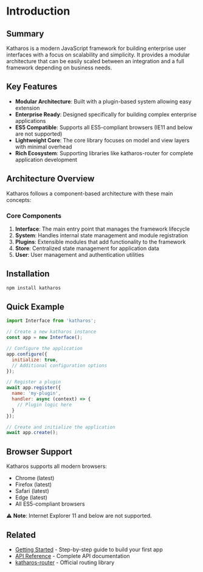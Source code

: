 # Introduction

## Summary
Katharos is a modern JavaScript framework for building enterprise user interfaces with a focus on scalability and simplicity. It provides a modular architecture that can be easily scaled between an integration and a full framework depending on business needs.

## Key Features

- **Modular Architecture**: Built with a plugin-based system allowing easy extension
- **Enterprise Ready**: Designed specifically for building complex enterprise applications
- **ES5 Compatible**: Supports all ES5-compliant browsers (IE11 and below are not supported)
- **Lightweight Core**: The core library focuses on model and view layers with minimal overhead
- **Rich Ecosystem**: Supporting libraries like katharos-router for complete application development

## Architecture Overview

Katharos follows a component-based architecture with these main concepts:

### Core Components

1. **Interface**: The main entry point that manages the framework lifecycle
2. **System**: Handles internal state management and module registration
3. **Plugins**: Extensible modules that add functionality to the framework
4. **Store**: Centralized state management for application data
5. **User**: User management and authentication utilities

## Installation

```bash
npm install katharos
```

## Quick Example

```javascript
import Interface from 'katharos';

// Create a new katharos instance
const app = new Interface();

// Configure the application
app.configure({
  initialize: true,
  // Additional configuration options
});

// Register a plugin
await app.register({
  name: 'my-plugin',
  handler: async (context) => {
    // Plugin logic here
  }
});

// Create and initialize the application
await app.create();
```

## Browser Support

Katharos supports all modern browsers:
- Chrome (latest)
- Firefox (latest)
- Safari (latest)
- Edge (latest)
- All ES5-compliant browsers

⚠️ **Note**: Internet Explorer 11 and below are not supported.

## Related

- [Getting Started](./Getting-Started.md) - Step-by-step guide to build your first app
- [API Reference](./API-Reference/Interface.md) - Complete API documentation
- [katharos-router](https://github.com/cnsdetroit/katharos-router) - Official routing library